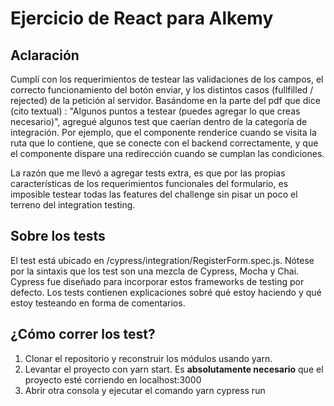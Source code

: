# Ejercicio de React para Alkemy

## Aclaración
Cumplí con los requerimientos de testear las validaciones de los campos, el correcto funcionamiento del botón enviar, y los distintos casos (fullfilled / rejected) de la petición al servidor.
Basándome en la parte del pdf que dice (cito textual) : "Algunos puntos a testear (puedes agregar lo que creas necesario)", agregué algunos test que caerían dentro de la categoría de integración. Por ejemplo, que el componente renderice cuando se visita la ruta que lo contiene, que se conecte con el backend correctamente, y que el componente dispare una redirección cuando se cumplan las condiciones.

La razón que me llevó a agregar tests extra, es que por las propias características de los requerimientos funcionales del formulario, es imposible testear todas las features del challenge sin pisar un poco el terreno del integration testing.

## Sobre los tests
El test está ubicado en /cypress/integration/RegisterForm.spec.js. Nótese por la sintaxis que los test son una mezcla de Cypress, Mocha y Chai. Cypress fue diseñado para incorporar estos frameworks de testing por defecto.
Los tests contienen explicaciones sobré qué estoy haciendo y qué estoy testeando en forma de comentarios.

## ¿Cómo correr los test?
1. Clonar el repositorio y reconstruir los módulos usando yarn.
2. Levantar el proyecto con yarn start. Es **absolutamente necesario** que el proyecto esté corriendo en localhost:3000
3. Abrir otra consola y ejecutar el comando yarn cypress run






